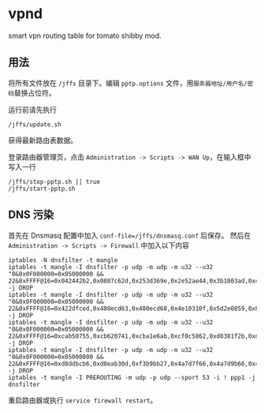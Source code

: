 vpnd
====

smart vpn routing table for tomato shibby mod.

用法
----
将所有文件放在 ```/jffs``` 目录下。编辑 ```pptp.options``` 文件，用```服务器地址/用户名/密码```替换占位符。

运行前请先执行
```
/jffs/update.sh
```
获得最新路由表数据。

登录路由器管理页，点击 ```Administration -> Scripts -> WAN Up```，在输入框中写入一行
```
/jffs/stop-pptp.sh || true
/jffs/start-pptp.sh
```

DNS 污染
----
首先在 Dnsmasq 配置中加入 ```conf-file=/jffs/dnsmasq.conf``` 后保存。
然后在 ```Administration -> Scripts -> Firewall``` 中加入以下内容
```
iptables -N dnsfilter -t mangle
iptables -t mangle -I dnsfilter -p udp -m udp -m u32 --u32 "0&0x0F000000=0x05000000 && 22&0xFFFF@16=0x042442b2,0x0807c62d,0x253d369e,0x2e52ae44,0x3b1803ad,0x402158a1,0x4021632f,0x4042a3fb,0x4168cafc,0x41a0db71" -j DROP
iptables -t mangle -I dnsfilter -p udp -m udp -m u32 --u32 "0&0x0F000000=0x05000000 && 22&0xFFFF@16=0x422dfced,0x480ecd63,0x480ecd68,0x4e10310f,0x5d2e0859,0x80797e8b,0x9f6a794b,0xa9840d67,0xc043c606,0xca6a0102" -j DROP
iptables -t mangle -I dnsfilter -p udp -m udp -m u32 --u32 "0&0x0F000000=0x05000000 && 22&0xFFFF@16=0xcab50755,0xcb620741,0xcba1e6ab,0xcf0c5862,0xd0381f2b,0xd1244921,0xd1913632,0xd1dc1eae,0xd35e4293,0xd5a9fb23" -j DROP
iptables -t mangle -I dnsfilter -p udp -m udp -m u32 --u32 "0&0x0F000000=0x05000000 && 22&0xFFFF@16=0xd8ddbcb6,0xd8eab30d,0xf3b9bb27,0x4a7d7f66,0x4a7d9b66,0x4a7d2771,0x4a7d2766,0xd155e58a" -j DROP
iptables -t mangle -I PREROUTING -m udp -p udp --sport 53 -i ! ppp1 -j dnsfilter
```

重启路由器或执行 ```service firewall restart```。

